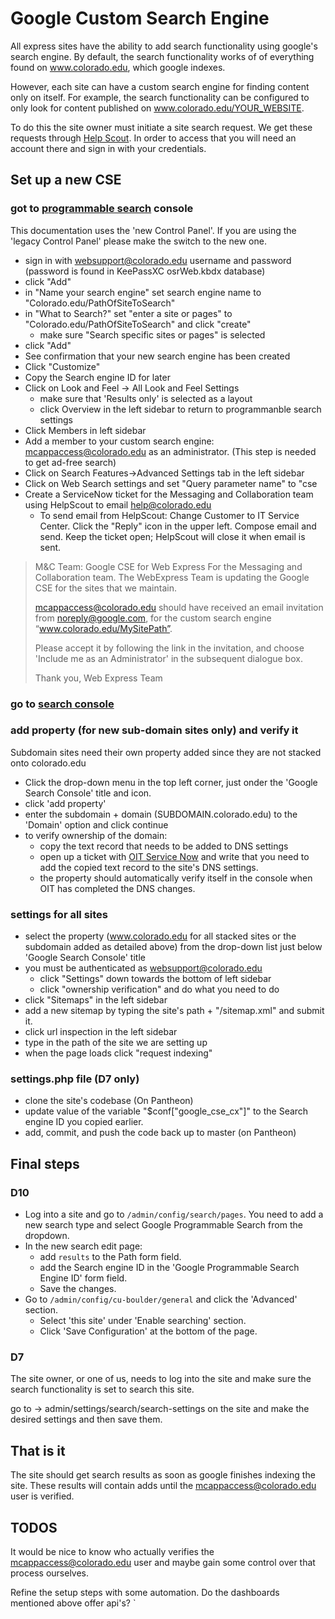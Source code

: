 # Google Custom Search Engine

All express sites have the ability to add search functionality using google's search engine. By default, the search functionality works of of everything found on www.colorado.edu, which google indexes.

However, each site can have a custom search engine for finding content only on itself. For example, the search functionality can be configured to only look for content published on www.colorado.edu/YOUR_WEBSITE.

To do this the site owner must initiate a site search request. We get these requests through [Help Scout](https://secure.helpscout.net/). In order to access that you will need an account there and sign in with your credentials.

## Set up a new CSE

### got to [programmable search](https://cse.google.com/cse/all) console

This documentation uses the 'new Control Panel'. If you are using the 'legacy Control Panel' please make the switch to the new one.

- sign in with websupport@colorado.edu username and password (password is found in KeePassXC osrWeb.kbdx database)
- click "Add"
- in "Name your search engine" set search engine name to "Colorado.edu/PathOfSiteToSearch"
- in "What to Search?" set "enter a site or pages" to "Colorado.edu/PathOfSiteToSearch" and click "create"
    - make sure "Search specific sites or pages" is selected
- click "Add"
- See confirmation that your new search engine has been created
- Click "Customize"
- Copy the Search engine ID for later
- Click on Look and Feel -> All Look and Feel Settings
    - make sure that 'Results only' is selected as a layout
    - click Overview in the left sidebar to return to programmanble search settings
- Click Members in left sidebar
- Add a member to your custom search engine: mcappaccess@colorado.edu as an administrator. (This step is needed to get ad-free search)
- Click on Search Features->Advanced Settings tab in the left sidebar
- Click on Web Search settings and set "Query parameter name" to "cse
- Create a ServiceNow ticket for the Messaging and Collaboration team using HelpScout to email help@colorado.edu
  - To send email from HelpScout: Change Customer to IT Service Center. Click the "Reply" icon in the upper left. Compose email and send. Keep the ticket open; HelpScout will close it when email is sent.
>
>
> M&C Team: Google CSE for Web Express
> For the Messaging and Collaboration team. The WebExpress Team is updating the Google CSE for the sites that we maintain.
>
>mcappaccess@colorado.edu should have received an email invitation from noreply@google.com, for the custom search engine “www.colorado.edu/MySitePath”.
>
> Please accept it by following the link in the invitation, and choose 'Include me as an Administrator' in the subsequent dialogue box.
>
> Thank you,
> Web Express Team
>

### go to [search console](https://search.google.com/search-console?hl=en&utm_source=wmx&utm_medium=deprecation-pane&utm_content=home&resource_id=https://www.colorado.edu/)

### add property (for new sub-domain sites only) and verify it

Subdomain sites need their own property added since they are not stacked onto colorado.edu

- Click the drop-down menu in the top left corner, just onder the 'Google Search Console' title and icon.
- click 'add property'
- enter the subdomain + domain (SUBDOMAIN.colorado.edu) to the 'Domain' option and click continue
- to verify ownership of the domain:
    - copy the text record that needs to be added to DNS settings
    - open up a ticket with [OIT Service Now](https://colorado.service-now.com/sncms/dashboard.do) and write that you need to add the copied text record to the site's DNS settings.
    - the property should automatically verify itself in the console when OIT has completed the DNS changes.

### settings for all sites

- select the property (www.colorado.edu for all stacked sites or the subdomain added as detailed above) from the drop-down list just below 'Google Search Console' title
- you must be authenticated as websupport@colorado.edu
  - click "Settings" down towards the bottom of left sidebar
  - click "ownership verification" and do what you need to do
- click "Sitemaps" in the left sidebar
- add a new sitemap by typing the site's path + "/sitemap.xml" and submit it.
- click url inspection in the left sidebar
- type in the path of the site we are setting up
- when the page loads click "request indexing"

### settings.php file (D7 only)

- clone the site's codebase (On Pantheon)
- update value of the variable "$conf["google_cse_cx"]" to the Search engine ID you copied earlier.
- add, commit, and push the code back up to master (on Pantheon)


## Final steps

### D10

- Log into a site and go to `/admin/config/search/pages`. You need to add a new search type and select Google Programmable Search from the dropdown.
- In the new search edit page:
    - add `results` to the Path form field.
    - add the Search engine ID in the 'Google Programmable Search Engine ID' form field.
    - Save the changes.
- Go to `/admin/config/cu-boulder/general` and click the 'Advanced' section.
    - Select 'this site' under 'Enable searching' section.
    - Click 'Save Configuration' at the bottom of the page.


### D7

The site owner, or one of us, needs to log into the site and make sure the search functionality is set to search this site.

go to -> admin/settings/search/search-settings on the site and make the desired settings and then save them.

## That is it

The site should get search results as soon as google finishes indexing the site. These results will contain adds until the mcappaccess@colorado.edu user is verified.

## TODOS

It would be nice to know who actually verifies the mcappaccess@colorado.edu user and maybe gain some control over that process ourselves.

Refine the setup steps with some automation. Do the dashboards mentioned above offer api's?
`
